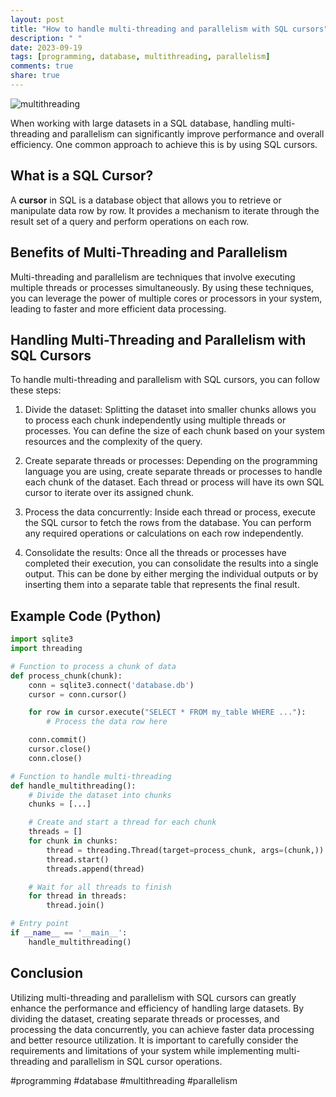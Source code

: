 ```yaml
---
layout: post
title: "How to handle multi-threading and parallelism with SQL cursors"
description: " "
date: 2023-09-19
tags: [programming, database, multithreading, parallelism]
comments: true
share: true
---
```


![multithreading](https://example.com/multithreading.jpg)

When working with large datasets in a SQL database, handling multi-threading and parallelism can significantly improve performance and overall efficiency. One common approach to achieve this is by using SQL cursors.

## What is a SQL Cursor?

A **cursor** in SQL is a database object that allows you to retrieve or manipulate data row by row. It provides a mechanism to iterate through the result set of a query and perform operations on each row.

## Benefits of Multi-Threading and Parallelism

Multi-threading and parallelism are techniques that involve executing multiple threads or processes simultaneously. By using these techniques, you can leverage the power of multiple cores or processors in your system, leading to faster and more efficient data processing.

## Handling Multi-Threading and Parallelism with SQL Cursors

To handle multi-threading and parallelism with SQL cursors, you can follow these steps:

1. Divide the dataset: Splitting the dataset into smaller chunks allows you to process each chunk independently using multiple threads or processes. You can define the size of each chunk based on your system resources and the complexity of the query.

2. Create separate threads or processes: Depending on the programming language you are using, create separate threads or processes to handle each chunk of the dataset. Each thread or process will have its own SQL cursor to iterate over its assigned chunk.

3. Process the data concurrently: Inside each thread or process, execute the SQL cursor to fetch the rows from the database. You can perform any required operations or calculations on each row independently.

4. Consolidate the results: Once all the threads or processes have completed their execution, you can consolidate the results into a single output. This can be done by either merging the individual outputs or by inserting them into a separate table that represents the final result.

## Example Code (Python)

```python
import sqlite3
import threading

# Function to process a chunk of data
def process_chunk(chunk):
    conn = sqlite3.connect('database.db')
    cursor = conn.cursor()

    for row in cursor.execute("SELECT * FROM my_table WHERE ..."):
        # Process the data row here

    conn.commit()
    cursor.close()
    conn.close()

# Function to handle multi-threading
def handle_multithreading():
    # Divide the dataset into chunks
    chunks = [...]

    # Create and start a thread for each chunk
    threads = []
    for chunk in chunks:
        thread = threading.Thread(target=process_chunk, args=(chunk,))
        thread.start()
        threads.append(thread)

    # Wait for all threads to finish
    for thread in threads:
        thread.join()

# Entry point
if __name__ == '__main__':
    handle_multithreading()
```

## Conclusion

Utilizing multi-threading and parallelism with SQL cursors can greatly enhance the performance and efficiency of handling large datasets. By dividing the dataset, creating separate threads or processes, and processing the data concurrently, you can achieve faster data processing and better resource utilization. It is important to carefully consider the requirements and limitations of your system while implementing multi-threading and parallelism in SQL cursor operations.

#programming #database #multithreading #parallelism